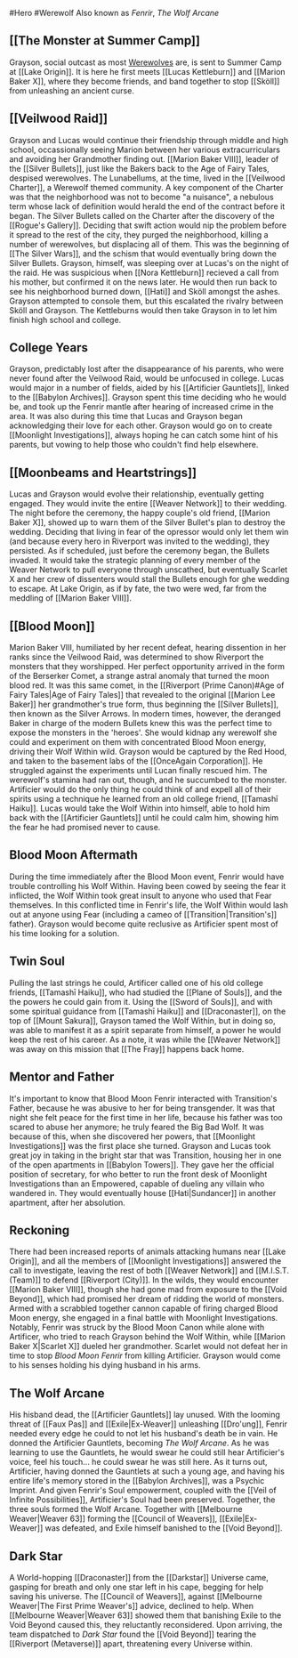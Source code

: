 #Hero #Werewolf
Also known as *Fenrir*, *The Wolf Arcane*

## [[The Monster at Summer Camp]]
Grayson, social outcast as most [Werewolves](Werewolf) are, is sent to Summer Camp at [[Lake Origin]]. It is here he first meets [[Lucas Kettleburn]] and [[Marion Baker X]], where they become friends, and band together to stop [[Sköll]] from unleashing an ancient curse.

## [[Veilwood Raid]]
Grayson and Lucas would continue their friendship through middle and high school, occassionally seeing Marion between her various extracurriculars and avoiding her Grandmother finding out. [[Marion Baker VIII]], leader of the [[Silver Bullets]], just like the Bakers back to the Age of Fairy Tales, despised werewolves.
The Lunabellums, at the time, lived in the [[Veilwood Charter]], a Werewolf themed community. A key component of the Charter was that the neighborhood was not to become "a nuisance", a nebulous term whose lack of definition would herald the end of the contract before it began. 
The Silver Bullets called on the Charter after the discovery of the [[Rogue's Gallery]]. Deciding that swift action would nip the problem before it spread to the rest of the city, they purged the neighborhood, killing a number of werewolves, but displacing all of them. This was the beginning of [[The Silver Wars]], and the schism that would eventually bring down the Silver Bullets.
Grayson, himself, was sleeping over at Lucas's on the night of the raid. He was suspicious when [[Nora Kettleburn]] recieved a call from his mother, but confirmed it on the news later. He would then run back to see his neighborhood burned down, [[Hati]] and Sköll amongst the ashes. Grayson attempted to console them, but this escalated the rivalry between Sköll and Grayson. The Kettleburns would then take Grayson in to let him finish high school and college.

## College Years
Grayson, predictably lost after the disappearance of his parents, who were never found after the Veilwood Raid, would be unfocused in college. Lucas would major in a number of fields, aided by his [[Artificier Gauntlets]], linked to the [[Babylon Archives]]. Grayson spent this time deciding who he would be, and took up the Fenrir mantle after hearing of increased crime in the area. It was also during this time that Lucas and Grayson began acknowledging their love for each other.
Grayson would go on to create [[Moonlight Investigations]], always hoping he can catch some hint of his parents, but vowing to help those who couldn't find help elsewhere.

## [[Moonbeams and Heartstrings]]
Lucas and Grayson would evolve their relationship, eventually getting engaged. They would invite the entire [[Weaver Network]] to their wedding.
The night before the ceremony, the happy couple's old friend, [[Marion Baker X]], showed up to warn them of the Silver Bullet's plan to destroy the wedding. Deciding that living in fear of the opressor would only let them win (and because every hero in Riverport was invited to the wedding), they persisted.
As if scheduled, just before the ceremony began, the Bullets invaded. It would take the strategic planning of every member of the Weaver Network to pull everyone through unscathed, but eventually Scarlet X and her crew of dissenters would stall the Bullets enough for ghe wedding to escape.
At Lake Origin, as if by fate, the two were wed, far from the meddling of [[Marion Baker VIII]].

## [[Blood Moon]]
Marion Baker VIII, humiliated by her recent defeat, hearing dissention in her ranks since the Veilwood Raid, was determined to show Riverport the monsters that they worshipped. Her perfect opportunity arrived in the form of the Berserker Comet, a strange astral anomaly that turned the moon blood red. It was this same comet, in the [[Riverport (Prime Canon)#Age of Fairy Tales|Age of Fairy Tales]] that revealed to the original [[Marion Lee Baker]] her grandmother's true form, thus beginning the [[Silver Bullets]], then known as the Silver Arrows.
In modern times, however, the deranged Baker in charge of the modern Bullets knew this was the perfect time to expose the monsters in the 'heroes'.
She would kidnap any werewolf she could and experiment on them with concentrated Blood Moon energy, driving their Wolf Within wild. Grayson would be captured by the Red Hood, and taken to the basement labs of the [[OnceAgain Corporation]]. He struggled against the experiments until Lucan finally rescued him. The werewolf's stamina had ran out, though, and he succumbed to the monster.
Artificier would do the only thing he could think of and expell all of their spirits using a technique he learned from an old college friend, [[Tamashī Haiku]]. Lucas would take the Wolf Within into himself, able to hold him back with the [[Artificier Gauntlets]] until he could calm him, showing him the fear he had promised never to cause.

## Blood Moon Aftermath
During the time immediately after the Blood Moon event, Fenrir would have trouble controlling his Wolf Within. Having been cowed by seeing the fear it inflicted, the Wolf Within took great insult to anyone who used that Fear themselves. In this conflicted time in Fenrir's life, the Wolf Within would lash out at anyone using Fear (including a cameo of [[Transition|Transition's]] father). Grayson would become quite reclusive as Artificier spent most of his time looking for a solution.

## Twin Soul
Pulling the last strings he could, Artificer called one of his old college friends, [[Tamashī Haiku]], who had studied the [[Plane of Souls]], and the the powers he could gain from it. Using the [[Sword of Souls]], and with some spiritual guidance from [[Tamashī Haiku]] and [[Draconaster]], on the top of [[Mount Sakura]], Grayson tamed the Wolf Within, but in doing so, was able to manifest it as a spirit separate from himself, a power he would keep the rest of his career. 
As a note, it was while the [[Weaver Network]] was away on this mission that [[The Fray]] happens back home.

## Mentor and Father
It's important to know that Blood Moon Fenrir interacted with Transition's Father, because he was abusive to her for being transgender. It was that night she felt peace for the first time in her life, because his father was too scared to abuse her anymore; he truly feared the Big Bad Wolf. It was because of this, when she discovered her powers, that [[Moonlight Investigations]] was the first place she turned. 
Grayson and Lucas took great joy in taking in the bright star that was Transition, housing her in one of the open apartments in [[Babylon Towers]]. They gave her the official position of secretary, for who better to run the front desk of Moonlight Investigations than an Empowered, capable of dueling any villain who wandered in.
They would eventually house [[Hati|Sundancer]] in another apartment, after her absolution. 

## Reckoning
There had been increased reports of animals attacking humans near [[Lake Origin]], and all the members of [[Moonlight Investigations]] answered the call to investigate, leaving the rest of both [[Weaver Network]] and [[M.I.S.T. (Team)]] to defend [[Riverport (City)]]. 
In the wilds, they would encounter [[Marion Baker VIII]], though she had gone mad from exposure to the [[Void Beyond]], which had promised her dream of ridding the world of monsters. Armed with a scrabbled together cannon capable of firing charged Blood Moon energy, she engaged in a final battle with Moonlight Investigations. 
Notably, Fenrir was struck by the Blood Moon Canon while alone with Artificer, who tried to reach Grayson behind the Wolf Within, while [[Marion Baker X|Scarlet X]] dueled her grandmother. Scarlet would not defeat her in time to stop *Blood Moon Fenrir* from killing Artificier. Grayson would come to his senses holding his dying husband in his arms. 

## The Wolf Arcane
His hisband dead, the [[Artificier Gauntlets]] lay unused. With the looming threat of [[Faux Pas]] and [[Exile|Ex-Weaver]] unleashing [[Dro'ung]], Fenrir needed every edge he could to not let his husband's death be in vain. He donned the Artificier Gauntlets, becoming *The Wolf Arcane*. 
As he was learning to use the Gauntlets, he would swear he could still hear Artificier's voice, feel his touch... he could swear he was still here. As it turns out, Artificier, having donned the Gauntlets at such a young age, and having his entire life's memory stored in the [[Babylon Archives]], was a Psychic Imprint. And given Fenrir's Soul empowerment, coupled with the [[Veil of Infinite Possibilities]], Artificier's Soul had been preserved.   Together, the three souls formed the Wolf Arcane. Together with [[Melbourne Weaver|Weaver 63]] forming the [[Council of Weavers]], [[Exile|Ex-Weaver]] was defeated, and Exile himself banished to the [[Void Beyond]].

## Dark Star
A World-hopping [[Draconaster]] from the [[Darkstar]] Universe came, gasping for breath and only one star left in his cape, begging for help saving his universe. The [[Council of Weavers]], against [[Melbourne Weaver|The First Prime Weaver's]] advice, declined to help. When [[Melbourne Weaver|Weaver 63]] showed them that banishing Exile to the Void Beyond caused this, they reluctantly reconsidered. 
Upon arriving, the team dispatched to *Dark Star* found the [[Void Beyond]] tearing the [[Riverport (Metaverse)]] apart, threatening every Universe within. 


